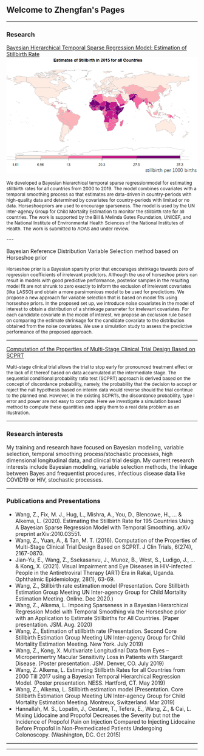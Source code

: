 ## Welcome to Zhengfan's Pages

---


### Research 

<a href="https://arxiv.org/abs/2010.03551">Bayesian Hierarchical Temporal Sparse Regression Model: Estimation of Stillbirth Rate</a>
<img src="images/worldmap.png" >

<p style="font-size:12px"> We developed a Bayesian hierarchical temporal sparse regressionmodel for estimating stillbirth rates for all countries from 2000 to 2019. The model combines covariates with a temporal smoothing process so that estimates are data-driven in country-periods with high-quality data and determined by covariates for country-periods with limited or no data. Horseshoepriors are used to encourage sparseness. The model is used by the UN Inter-agency Group for Child Mortality Estimation to monitor the stillbirth rate for all countries. The work is supported by the Bill & Melinda Gates Foundation, UNICEF, and the National Institute of Environmental Health Sciences of the National Institutes of Health. The work is submitted to AOAS and under review. </p>
---

<a> Bayesian Reference Distribution Variable Selection method based on Horseshoe prior </a>

<p style="font-size:12px"> Horseshoe prior is a Bayesian sparsity prior that encourages shrinkage towards zero of regression coefficients of irrelevant predictors. 
Although the use of horseshoe priors can result in models with good predictive performance, posterior samples in the resulting model fit are not shrunk to zero exactly to inform the exclusion of irrelevant covariates (like LASSO) and obtain a more parsimonious model to be used for predictions. We propose a new approach for variable selection that is based on model fits using horseshoe priors. In the proposed set up, we introduce noise covariates in the model of interest to obtain a distribution of a shrinkage parameter for irrelevant covariates. For each candidate covariate in the model of interest, we propose an exclusion rule based on comparing the estimate shrinkage for the candidate covariate to the distribution obtained from the noise covariates. We use a simulation study to assess the predictive performance of the proposed approach. </p>

---
<a href= "https://www.longdom.org/open-access/computation-of-the-properties-of-multistage-clinical-trial-design-basedon-scprt-2167-0870-1000274.pdf"> Computation of the Properties of Multi-Stage Clinical Trial Design Based on SCPRT </a>

<p style="font-size:12px">Multi-stage clinical trial allows the trial to stop early for pronounced treatment effect or the lack of it thereof based on data accumulated at the intermediate stage. The sequential conditional probability ratio test (SCPRT) approach is derived based on the concept of discordance probability, namely, the probability that the decision to accept or reject the null hypothesis based on interim data would reverse should the trial continue to the planned end. However, in the existing SCPRTs, the discordance probability, type I error and power are not easy to compute. Here we investigate a simulation based method to compute these quantities and apply them to a real data problem as an illustration.</p>

---
### Research interests


My training and research have focused on Bayesian modeling, variable selection, temporal smoothing process/stochastic processes, high dimensional longitudinal data, and clinical trial design. My current research interests include Bayesian modeling, variable selection methods, the linkage between Bayes and frequentist procedures, infectious disease data like COVID19 or HIV, stochastic processes.

---
### Publications and Presentations

- Wang, Z., Fix, M. J., Hug, L., Mishra, A., You, D., Blencowe, H., ... & Alkema, L. (2020). Estimating the Stillbirth Rate for 195 Countries Using A Bayesian Sparse Regression Model with Temporal Smoothing. arXiv preprint arXiv:2010.03551.
- Wang, Z., Yuan, A., & Tan, M. T. (2016). Computation of the Properties of Multi-Stage Clinical Trial Design Based on SCPRT. J Clin Trials, 6(274), 2167-0870.
- Jian-Yu, E., Wang, Z., Ssekasanvu, J., Munoz, B., West, S., Ludigo, J., ... & Kong, X. (2021). Visual Impairment and Eye Diseases in HIV-infected People in the Antiretroviral Therapy (ART) Era in Rakai, Uganda. Ophthalmic Epidemiology, 28(1), 63-69.
- Wang, Z., Stillbirth rate estimation model (Presentation. Core Stillbirth Estimation Group Meeting UN Inter-agency Group for Child Mortality Estimation Meeting. Online. Dec 2020.)
- Wang, Z., Alkema, L. Imposing Sparseness in a Bayesian Hierarchical Regression Model with Temporal Smoothing via the Horseshoe prior with an Application to Estimate Stillbirths for All Countries. (Paper presentation. JSM. Aug. 2020)
- Wang, Z., Estimation of stillbirth rate (Presentation. Second Core Stillbirth Estimation Group Meeting UN Inter-agency Group for Child Mortality Estimation Meeting. New York. July 2019) 
- Wang, Z., Kong, X. Multivariate Longitudinal Data from Eyes – Microperimertry Macular Sensitivity Loss in Patients with Stargardt Disease. (Poster presentation. JSM. Denver, CO. July 2019)
- Wang, Z. Alkema, L. Estimating Stillbirth Rates for all Countries from 2000 Till 2017 using a Bayesian Temporal Hierarchical Regression Model. (Poster presentation. NESS. Hartford, CT. May 2019)
- Wang, Z., Alkema, L. Stillbirth estimation model (Presentation. Core Stillbirth Estimation Group Meeting UN Inter-agency Group for Child Mortality Estimation Meeting. Montreux, Switzerland. Mar 2019)
- Hannallah, M. S., Lopatin, J., Cestare, T., Tefera, E., Wang, Z., & Cai, L. Mixing Lidocaine and Propofol Decreases the Severity but not the Incidence of Propofol Pain on Injection Compared to Injecting Lidocaine Before Propofol in Non-Premedicated Patients Undergoing Colonoscopy. (Washington, DC. Oct 2015)
 
---




---

